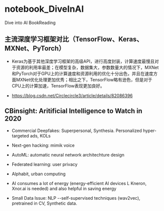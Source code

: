 # notebook_DiveInAI
Dive into AI BookReading

## 主流深度学习框架对比（TensorFlow、Keras、MXNet、PyTorch）

* Keras为基于其他深度学习框架的高级API，进行高度封装，计算速度最慢且对于资源的利用率最差；在模型复杂，数据集大，参数数量大的情况下，MXNet和PyTorch对于GPU上的计算速度和资源利用的优化十分出色，并且在速度方面MXNet优化处理更加优秀；相比之下，TensorFlow略有逊色，但是对于CPU上的计算加速，TensorFlow表现更加良好。  

* https://blog.csdn.net/Circlecircle3/article/details/82086396

## CBinsight: Aritificial Intelligence to Watch in 2020

* Commercial Deepfakes: Superpersonal, Synthesia. Personalized hyper-targeted ads, KOLs

* Next-gen hacking: mimik voice

* AutoML: automatic neural network architechture design

* Federated learning: user privacy

* Alphabit, urban computing

* AI consumes a lot of energy (energy-efficient AI devices L Kneron, Xnor.ai is needed) and also helpful in saving energy 

* Small Data Issue: NLP --self-supervised techniques (wav2vec), pretrained in CV, Synthetic data.  
